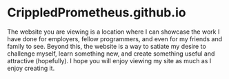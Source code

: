 # CrippledPrometheus.github.io
The website you are viewing is a location where I can showcase the work I have done for employers, fellow programmers, and even for my friends and family to see. Beyond this, the website is a way to satiate my desire to challenge myself, learn something new, and create something useful and attractive (hopefully). I hope you will enjoy viewing my site as much as I enjoy creating it.
